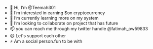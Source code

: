 - 👋 Hi, I’m @Teemah301
- 👀 I’m interested in earning $on cryptocurrency 
- 🌱 I’m currently learning more on my system
- 💞️ I’m looking to collaborate on project that has future
- 📫 you can reach me through my twitter handle @fatimah_ow59833
- 😄 Let's support each other 
- ⚡ Am a social person.fun to be with

<!---
Teemah301/Teemah301 is a ✨ special ✨ repository because its `README.md` (this file) appears on your GitHub profile.
You can click the Preview link to take a look at your changes.
--->
